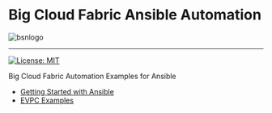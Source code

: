 # Big Cloud Fabric Ansible Automation

![bsnlogo](assets/images/bigswitch.png)

---

[![License: MIT](https://img.shields.io/badge/license-MIT-green)](https://github.com/bigswitch/automation)

Big Cloud Fabric Automation Examples for Ansible
- [Getting Started with Ansible](ansible/ansible-getting-started.md)
- [EVPC Examples](ansible/bcf/evpc-examples.md)
